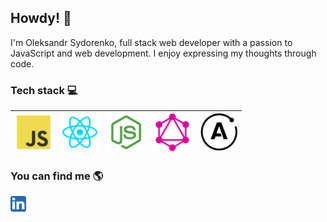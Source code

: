 ## Howdy! :wave:

<p>
  I'm Oleksandr Sydorenko, full stack web developer with a passion to JavaScript and web development. I enjoy expressing my thoughts through code.
</p>

### Tech stack :computer:
|<img src="https://raw.githubusercontent.com/oleksandrsydorenko/oleksandrsydorenko/master/img/logo-js.svg" width=60> | <img src="https://raw.githubusercontent.com/oleksandrsydorenko/oleksandrsydorenko/master/img/logo-react.svg" width=60> | <img src="https://raw.githubusercontent.com/oleksandrsydorenko/oleksandrsydorenko/master/img/logo-nodejs.svg" width=60> | <img src="https://raw.githubusercontent.com/oleksandrsydorenko/oleksandrsydorenko/master/img/logo-graphql.svg" width=60> | <img src="https://raw.githubusercontent.com/oleksandrsydorenko/oleksandrsydorenko/master/img/logo-apollo.svg" width=60> |
|:---:|:---:|:---:|:---:|:---:|

### You can find me :earth_americas:
<a href="https://www.linkedin.com/in/oleksandrsydorenko/">
  <img align="left" alt="Oleksandr Sydorenko Linkdin" width="25px" src="https://raw.githubusercontent.com/oleksandrsydorenko/oleksandrsydorenko/master/img/logo-linkedin.svg" />
</a>
<br/>
<br/>
<br/>

<!-- ![ViewCount](https://views.whatilearened.today/views/github/oleksandrsydorenko/views.svg) -->
